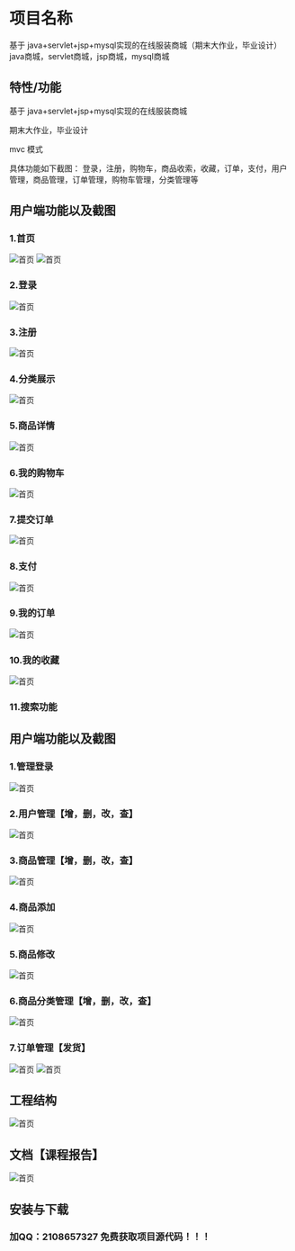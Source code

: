 # 项目名称
基于 java+servlet+jsp+mysql实现的在线服装商城（期末大作业，毕业设计）
java商城，servlet商城，jsp商城，mysql商城

## 特性/功能

基于 java+servlet+jsp+mysql实现的在线服装商城

期末大作业，毕业设计

mvc 模式   

具体功能如下截图：
  登录，注册，购物车，商品收索，收藏，订单，支付，用户管理，商品管理，订单管理，购物车管理，分类管理等
  

## 用户端功能以及截图
### 1.首页
![首页](./1.png)
![首页](./2.png)

### 2.登录                
![首页](./13.png)

### 3.注册
![首页](./14.png)

### 4.分类展示
![首页](./3.png)

### 5.商品详情
![首页](./4.png)

### 6.我的购物车
![首页](./4.png)

### 7.提交订单
![首页](./7.png)

### 8.支付
![首页](./8.png)

### 9.我的订单
![首页](./8.png)

### 10.我的收藏
![首页](./8.png)

### 11.搜索功能


## 用户端功能以及截图

### 1.管理登录
![首页](./15.png)

### 2.用户管理【增，删，改，查】
![首页](./17.png)

### 3.商品管理【增，删，改，查】
![首页](./18.png)

### 4.商品添加
![首页](./19.png)

### 5.商品修改
![首页](./21.png)

### 6.商品分类管理【增，删，改，查】
![首页](./22.png)

### 7.订单管理【发货】
![首页](./24.png)
![首页](./23.png)

## 工程结构
![首页](./27.png)

## 文档【课程报告】
![首页](https://github.com/zhuanyedaixie/clothing_shop/blob/main/26%20(1).png)

## 安装与下载
### 加QQ：2108657327 免费获取项目源代码！！！        


